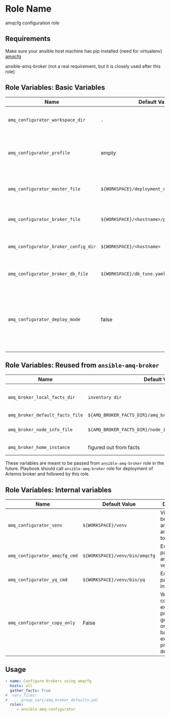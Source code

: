 Role Name
=========

amqcfg configuration role

Requirements
------------

Make sure your ansible host machine has pip installed (need for virtualenv)
[amqcfg](https://bitbucket.org/msgqe/amqcfg/)

ansible-amq-broker (not a real requirement, but it is closely used after this role)


Role Variables: Basic Variables
--------------


| Name              | Default Value       | Description          |
|-------------------|---------------------|----------------------|
| `amq_configurator_workspace_dir` | `.` |  Environment variable taken from `WORKSPACE`. |
| `amq_configurator_profile` |  empty | Environment variable `AMQCFG_PROFILE` to define which amqcfg profile to use. |
| `amq_configurator_master_file` | `${WORKSPACE}/deployment_configuration.yaml` | Master configuration yaml file passed to test suite. |
| `amq_configurator_broker_file` | `${WORKSPACE}/<hostname>/profile_data.yaml` | Broker specific yaml configuration file. |
| `amq_configurator_broker_config_dir` | `${WORKSPACE}/<hostname>` | Output directory for amqcfg profile generation. |
| `amq_configurator_broker_db_file` | `${WORKSPACE}/db_tune.yaml` | Optional JDBC tuning file for amqcfg profile generation. |
| `amq_configurator_deploy_mode` | false | Optional environemnt `DEPLOY_MODE` variable to define whether to reuse existing profile or create anew if it does not exist already. |

Role Variables: Reused from `ansible-amq-broker`
--------------

| Name              | Default Value       | Description          |
|-------------------|---------------------|----------------------|
| `amq_broker_local_facts_dir` | `inventory dir` | Environment variable where facts are generated `AMQ_BROKER_FACTS_DIR`. |
| `amq_broker_default_facts_file` | `${AMQ_BROKER_FACTS_DIR}/amq_broker_facts_<hostname>.yaml` | Specific broker facts. |
| `amq_broker_node_info_file` | `${AMQ_BROKER_FACTS_DIR}/node_information_<hostname>.yaml` | Specific node information facts for given broker. |
| `amq_broker_home_instance` | figured out from facts | Broker instance directory. |

These variables are meant to be passed from `ansible-amq-broker` role in the future.
Playbook should call `ansible-amq-broker` role for deployment of Artemis broker and followed by this role.


Role Variables: Internal variables
--------------

| Name              | Default Value       | Description          |
|-------------------|---------------------|----------------------|
| `amq_configurator_venv` | `${WORKSPACE}/venv` | Virtual env to be created and used by amqcfg, yq tools.  |
| `amq_configurator_amqcfg_cmd` | `${WORKSPACE}/venv/bin/amqcfg` | Executable path to amqcfg bin in venv. |
| `amq_configurator_yq_cmd` | `${WORKSPACE}/venv/bin/yq` | Executable path to yq bin in venv. |
| `amq_configurator_copy_only` | False | Whether to copy only existing profile or generate new one. This is based on existence of profile dir and deploy_mode. |

Usage
------
```yaml
- name: Configure brokers using amqcfg
  hosts: all
  gather_facts: True
#  vars_files:
#    - group_vars/amq_broker_defaults.yml
  roles:
     - ansible-amq-configurator
```
